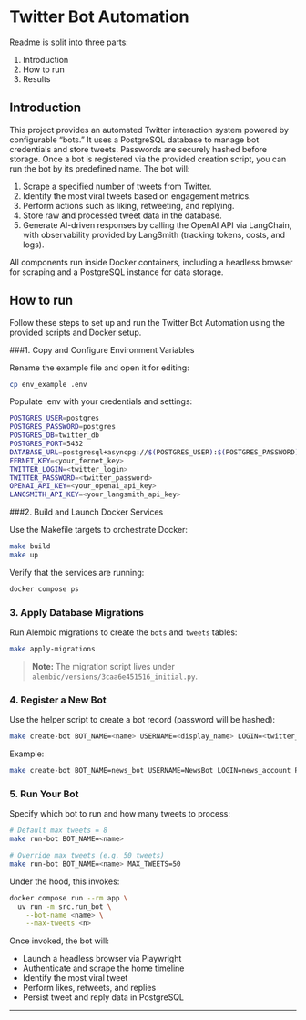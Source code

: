 # Twitter Bot Automation

Readme is split into three parts:

1. Introduction
2. How to run
3. Results


## Introduction

This project provides an automated Twitter interaction system powered by configurable “bots.” It uses a PostgreSQL database to manage bot credentials and store tweets. Passwords are securely hashed before storage. Once a bot is registered via the provided creation script, you can run the bot by its predefined name. The bot will:

1. Scrape a specified number of tweets from Twitter.
2. Identify the most viral tweets based on engagement metrics.
3. Perform actions such as liking, retweeting, and replying.
4. Store raw and processed tweet data in the database.
5. Generate AI-driven responses by calling the OpenAI API via LangChain, with observability provided by LangSmith (tracking tokens, costs, and logs).

All components run inside Docker containers, including a headless browser for scraping and a PostgreSQL instance for data storage.


## How to run 

Follow these steps to set up and run the Twitter Bot Automation using the provided scripts and Docker setup.

###1. Copy and Configure Environment Variables

Rename the example file and open it for editing:

```bash
cp env_example .env
```

Populate .env with your credentials and settings:

```bash
POSTGRES_USER=postgres
POSTGRES_PASSWORD=postgres
POSTGRES_DB=twitter_db
POSTGRES_PORT=5432
DATABASE_URL=postgresql+asyncpg://$(POSTGRES_USER):$(POSTGRES_PASSWORD)@db:5432/$(POSTGRES_DB)
FERNET_KEY=<your_fernet_key>
TWITTER_LOGIN=<twitter_login>
TWITTER_PASSWORD=<twitter_password>
OPENAI_API_KEY=<your_openai_api_key>
LANGSMITH_API_KEY=<your_langsmith_api_key>
```

###2. Build and Launch Docker Services

Use the Makefile targets to orchestrate Docker:

```bash
make build
make up
```

Verify that the services are running:

```bash
docker compose ps
```

### 3. Apply Database Migrations

Run Alembic migrations to create the `bots` and `tweets` tables:

```bash
make apply-migrations
```

> **Note:** The migration script lives under `alembic/versions/3caa6e451516_initial.py`.

### 4. Register a New Bot

Use the helper script to create a bot record (password will be hashed):

```bash
make create-bot BOT_NAME=<name> USERNAME=<display_name> LOGIN=<twitter_login> PASSWORD=<plaintext_password>
```

Example:

```bash
make create-bot BOT_NAME=news_bot USERNAME=NewsBot LOGIN=news_account PASSWORD=SuperSecret123
```

### 5. Run Your Bot

Specify which bot to run and how many tweets to process:

```bash
# Default max tweets = 8
make run-bot BOT_NAME=<name>

# Override max tweets (e.g. 50 tweets)
make run-bot BOT_NAME=<name> MAX_TWEETS=50
```

Under the hood, this invokes:

```bash
docker compose run --rm app \
  uv run -m src.run_bot \
    --bot-name <name> \
    --max-tweets <n>
```

Once invoked, the bot will:

- Launch a headless browser via Playwright
- Authenticate and scrape the home timeline
- Identify the most viral tweet
- Perform likes, retweets, and replies
- Persist tweet and reply data in PostgreSQL

---